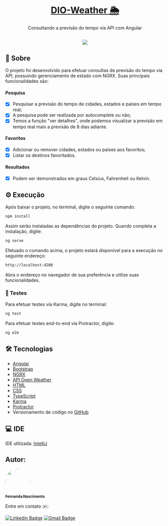 <h1 align="center">
    <a href="https://github.com/Fernanda1701/DIO-Weather">DIO-Weather 🌦️</a>
</h1>
<p align="center">Consultando a previsão do tempo via API com Angular</p>

<h2 align="center">
<img src="https://img.shields.io/static/v1?label=Status:&message=Completo ✅&color=32CD32&style=for-the-badge&logo=ghost"/>
</h2>


## 💎 Sobre

O projeto foi desenvolvido para efetuar consultas de previsão do tempo via API, possuindo gerenciamento de estado com NGRX. Suas principais funcionalidades são:

#### Pesquisa
- [x] Pesquisar a previsão do tempo de cidades, estados e países em tempo real;
- [x] A pesquisa pode ser realizada por autocomplete ou não;
- [x] Temos a função "ver detalhes", onde podemos visualizar a previsão em tempo real mais a previsão de 8 dias adiante.

#### Favoritos
- [x] Adicionar ou remover cidades, estados ou países aos favoritos;
- [x] Listar os destinos favoritados.

#### Resultados
- [x] Podem ser demonstrados em graus Celsius, Fahrenheit ou Kelvin.


## ⚙️ Execução

Após baixar o projeto, no terminal, digite o seguinte comando:
```bash
npm install
```
Assim serão instaladas as dependências do projeto. Quando completa a instalação, digite:
```bash
ng serve
```
Efetuado o comando acima, o projeto estará disponível para a execução no seguinte endereço:
```bash
http://localhost:4200
```
Abra o endereço no navegador de sua preferência e utilize suas funcionalidades.

### 🧐 Testes

Para efetuar testes via Karma, digite no terminal:
```bash
ng test
```
Para efetuar testes end-to-end via Protractor, digite:
```bash
ng e2e
```


## 🛠 Tecnologias
 
- [Angular](https://angular.io/)
- [Bootstrap](https://getbootstrap.com/)
- [NGRX](https://ngrx.io/)
- [API Open Weather](https://openweathermap.org/)
- [HTML](https://developer.mozilla.org/pt-BR/docs/Web/HTML)
- [CSS](https://developer.mozilla.org/pt-BR/docs/Web/CSS)
- [TypeScript](https://www.typescriptlang.org/)
- [Karma](https://karma-runner.github.io/latest/index.html)
- [Protractor](http://www.protractortest.org/#/)
- Versionamento de código no [GitHub](https://github.com/)


## 💻 IDE

IDE utilizada: [IntelliJ](https://www.jetbrains.com/pt-br/idea/)


## Autor:

<a href="https://github.com/Fernanda1701">
 <img style="border-radius: 50%;" src="https://avatars.githubusercontent.com/Fernanda1701" width="80px;" alt=""/>
 <br />
 <sub><b>Fernanda Nascimento</b></sub></a> <a href="https://github.com/Fernanda1701"></a>

Entre em contato ✉️:

[![Linkedin Badge](https://img.shields.io/badge/-Fernanda-blue??style=plastic&logo=Linkedin&logoColor=white&link=https://www.linkedin.com/in/fnasci/)](https://www.linkedin.com/in/fnasci/)
[![Gmail Badge](https://img.shields.io/badge/-fnasci.1701@gmail.com-c14438?style=plastic&logo=Gmail&logoColor=white&link=mailto:fnasci.1701@gmail.com)](mailto:fnasci.1701@gmail.com)
